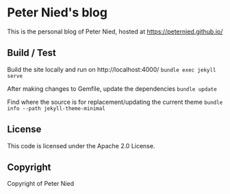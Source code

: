 # Peter Nied's blog

This is the personal blog of Peter Nied, hosted at https://peternied.github.io/

## Build / Test

Build the site locally and run on http://localhost:4000/
`bundle exec jekyll serve`

After making changes to Gemfile, update the dependencies
`bundle update`

Find where the source is for replacement/updating the current theme
`bundle info --path jekyll-theme-minimal`

## License
This code is licensed under the Apache 2.0 License.

## Copyright
Copyright of Peter Nied